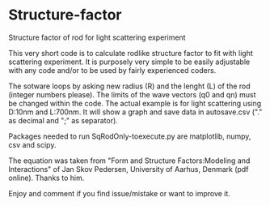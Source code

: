 # Structure-factor
Structure factor of rod for light scattering experiment

This very short code is to calculate rodlike structure factor to fit with light scattering experiment.
It is purposely very simple to be easily adjustable with any code and/or to be used by fairly experienced coders.

The sotware loops by asking new radius (R) and the lenght (L) of the rod (integer numbers please). The limits of the wave vectors (q0 and qn) must be changed within the code.
The actual example is for light scattering using D:10nm and L:700nm. It will show a graph and save data in autosave.csv ("." as decimal and ";" as separator).

Packages needed to run SqRodOnly-toexecute.py are matplotlib, numpy, csv and scipy.

The equation was taken from "Form and Structure Factors:Modeling and Interactions" of Jan Skov Pedersen, University of Aarhus, Denmark (pdf online). Thanks to him.

Enjoy and comment if you find issue/mistake or want to improve it.
